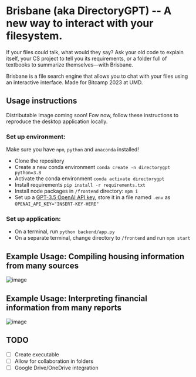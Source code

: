 # Brisbane (aka DirectoryGPT) -- A new way to interact with your filesystem.

If your files could talk, what would they say? Ask your old code to explain itself, your CS project to tell you its requirements, or a folder full of textbooks to summarize themselves—with Brisbane.

Brisbane is a file search engine that allows you to chat with your files using an interactive interface. Made for Bitcamp 2023 at UMD.

## Usage instructions
Distributable Image coming soon! Fow now, follow these instructions to reproduce the desktop application locally.

### Set up environment:
Make sure you have ```npm```, ```python``` and ```anaconda``` installed!
- Clone the repository
- Create a new conda environment ```conda create -n directorygpt python=3.8```
- Activate the conda environment ```conda activate directorygpt```
- Install requirements ```pip install -r requirements.txt```
- Install node packages in `/frontend` directory: ```npm i```
- Set up a [GPT-3.5 OpenAI API key](https://platform.openai.com/docs/models/gpt-3-5), store it in a file named ```.env``` as ```OPENAI_API_KEY="INSERT-KEY-HERE"```

### Set up application:
- On a terminal, run ```python backend/app.py```
- On a separate terminal, change directory to `/frontend` and run ```npm start```

## Example Usage: Compiling housing information from many sources
![image](https://user-images.githubusercontent.com/47124521/230754542-6fa43c86-0072-48fe-bad6-ecf3d3d7555c.png)

## Example Usage: Interpreting financial information from many reports
![image](https://user-images.githubusercontent.com/47124521/230754741-f2b969a4-ea27-4ecf-9591-62704ce5a6e4.png)

## TODO
- [ ] Create executable 
- [ ] Allow for collaboration in folders 
- [ ] Google Drive/OneDrive integration
